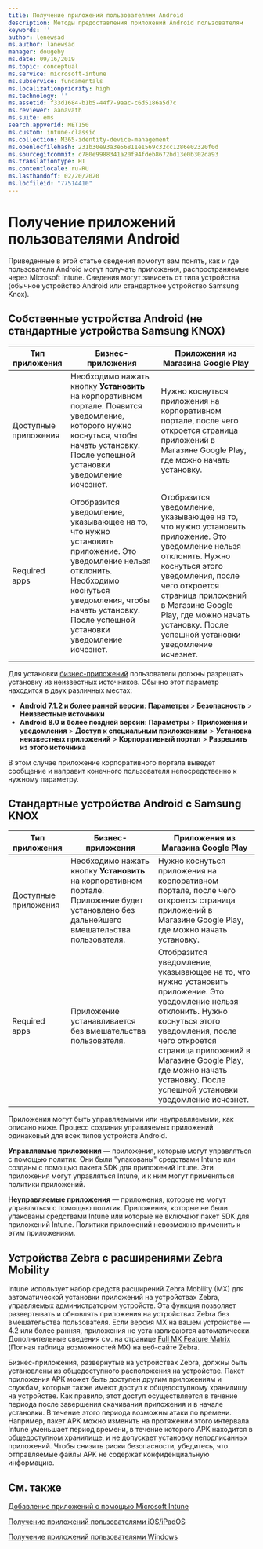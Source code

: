 ```yaml
---
title: Получение приложений пользователями Android
description: Методы предоставления приложений Android пользователям
keywords: ''
author: lenewsad
ms.author: lanewsad
manager: dougeby
ms.date: 09/16/2019
ms.topic: conceptual
ms.service: microsoft-intune
ms.subservice: fundamentals
ms.localizationpriority: high
ms.technology: ''
ms.assetid: f33d1684-b1b5-44f7-9aac-c6d5186a5d7c
ms.reviewer: aanavath
ms.suite: ems
search.appverid: MET150
ms.custom: intune-classic
ms.collection: M365-identity-device-management
ms.openlocfilehash: 231b30e93a3e56811e1569c32cc1286e02320f0d
ms.sourcegitcommit: c780e9988341a20f94fdeb8672bd13e0b302da93
ms.translationtype: HT
ms.contentlocale: ru-RU
ms.lasthandoff: 02/20/2020
ms.locfileid: "77514410"
---
```

# <a name="how-your-android-users-get-their-apps"></a>Получение приложений пользователями Android

Приведенные в этой статье сведения помогут вам понять, как и где пользователи Android могут получать приложения, распространяемые через Microsoft Intune. Сведения могут зависеть от типа устройства (обычное устройство Android или стандартное устройство Samsung Knox).

## <a name="native-non-samsung-knox-standard-android-devices"></a>Собственные устройства Android (не стандартные устройства Samsung KNOX)

| Тип приложения | Бизнес-приложения | Приложения из Магазина Google Play  |
| ------------- |-------------| -----|
| Доступные приложения      | Необходимо нажать кнопку **Установить** на корпоративном портале. Появится уведомление, которого нужно коснуться, чтобы начать установку. После успешной установки уведомление исчезнет. | Нужно коснуться приложения на корпоративном портале, после чего откроется страница приложений в Магазине Google Play, где можно начать установку.|
| Required apps      | Отобразится уведомление, указывающее на то, что нужно установить приложение. Это уведомление нельзя отклонить. Необходимо коснуться уведомления, чтобы начать установку. После успешной установки уведомление исчезнет.    | Отобразится уведомление, указывающее на то, что нужно установить приложение. Это уведомление нельзя отклонить. Нужно коснуться этого уведомления, после чего откроется страница приложений в Магазине Google Play, где можно начать установку. После успешной установки уведомление исчезнет. |

Для установки [бизнес-приложений](../apps/lob-apps-android.md) пользователи должны разрешать установку из неизвестных источников. Обычно этот параметр находится в двух различных местах:

* **Android 7.1.2 и более ранней версии**: **Параметры** > **Безопасность** > **Неизвестные источники**
* **Android 8.0 и более поздней версии**: **Параметры** > **Приложения и уведомления** > **Доступ к специальным приложениям** > **Установка неизвестных приложений** > **Корпоративный портал** > **Разрешить из этого источника**

В этом случае приложение корпоративного портала выведет сообщение и направит конечного пользователя непосредственно к нужному параметру. 

## <a name="samsung-knox-standard-android-devices"></a>Стандартные устройства Android с Samsung KNOX

| Тип приложения | Бизнес-приложения | Приложения из Магазина Google Play  |
| ------------- |-------------| -----|
| Доступные приложения      | Необходимо нажать кнопку **Установить** на корпоративном портале. Приложение будет установлено без дальнейшего вмешательства пользователя. | Нужно коснуться приложения на корпоративном портале, после чего откроется страница приложений в Магазине Google Play, где можно начать установку.|
| Required apps      | Приложение устанавливается без вмешательства пользователя.    | Отобразится уведомление, указывающее на то, что нужно установить приложение. Это уведомление нельзя отклонить. Нужно коснуться этого уведомления, после чего откроется страница приложений в Магазине Google Play, где можно начать установку. После успешной установки уведомление исчезнет. |

Приложения могут быть управляемыми или неуправляемыми, как описано ниже. Процесс создания управляемых приложений одинаковый для всех типов устройств Android.

**Управляемые приложения** — приложения, которые могут управляться с помощью политик. Они были "упакованы" средствами Intune или созданы с помощью пакета SDK для приложений Intune. Эти приложения могут управляться Intune, и к ним могут применяться политики приложений.

**Неуправляемые приложения** — приложения, которые не могут управляться с помощью политик. Приложения, которые не были упакованы средствами Intune или которые не включают пакет SDK для приложений Intune. Политики приложений невозможно применить к этим приложениям.

## <a name="zebra-devices-with-zebra-mobility-extensions"></a>Устройства Zebra с расширениями Zebra Mobility

Intune использует набор средств расширений Zebra Mobility (MX) для автоматической установки приложений на устройствах Zebra, управляемых администратором устройств. Эта функция позволяет развертывать и обновлять приложения на устройствах Zebra без вмешательства пользователя. Если версия MX на вашем устройстве — 4.2 или более ранняя, приложения не устанавливаются автоматически. Дополнительные сведения см. на странице [Full MX Feature Matrix](http://techdocs.zebra.com/mx/compatibility/) (Полная таблица возможностей MX) на веб-сайте Zebra.

Бизнес-приложения, развернутые на устройствах Zebra, должны быть установлены из общедоступного расположения на устройстве. Пакет приложения APK может быть доступен другим приложениям и службам, которые также имеют доступ к общедоступному хранилищу на устройстве. Как правило, этот доступ осуществляется в течение периода после завершения скачивания приложения и в начале установки. В течение этого периода возможны атаки по времени. Например, пакет APK можно изменить на протяжении этого интервала. Intune уменьшает период времени, в течение которого APK находится в общедоступном хранилище, и не допускает установку неподписанных приложений. Чтобы снизить риски безопасности, убедитесь, что отправляемые файлы APK не содержат конфиденциальную информацию.

## <a name="see-also"></a>См. также

[Добавление приложений с помощью Microsoft Intune](../apps/apps-add.md)

[Получение приложений пользователями iOS/iPadOS](end-user-apps-ios.md)

[Получение приложений пользователями Windows](end-user-apps-windows.md)
